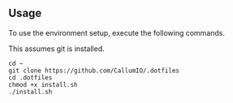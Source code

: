 ## Usage
To use the environment setup, execute the following commands.

This assumes git is installed.
```
cd ~
git clone https://github.com/CallumIO/.dotfiles
cd .dotfiles
chmod +x install.sh
./install.sh
```
